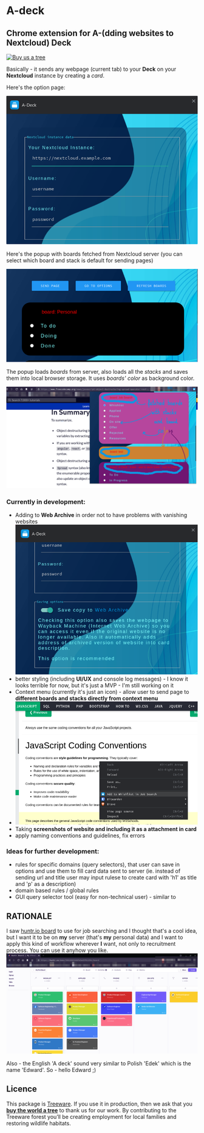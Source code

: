 # A-deck

## Chrome extension for A-(dding websites to Nextcloud) Deck

[![Buy us a tree](https://img.shields.io/badge/Treeware-%F0%9F%8C%B3-lightgreen?style=for-the-badge)](https://plant.treeware.earth/leoossa/A-deck)

Basically - it sends any webpage (current tab) to your **Deck** on your **Nextcloud** instance by creating a *card*. 

Here's the option page:

![options screenshot](https://raw.githubusercontent.com/leoossa/A-deck/master/screenshots/options.png)

Here's the popup with boards fetched from Nextcloud server (you can select which board and stack is default for sending pages)

![popup screenshot](https://raw.githubusercontent.com/leoossa/A-deck/master/screenshots/popup.png)

The popup loads *boards* from server, also loads all the *stacks* and saves them into local browser storage. It uses *boards' color* as background color. 

![another screenshot](https://raw.githubusercontent.com/leoossa/A-deck/master/screenshots/screenshot.png)

### Currently in development:
- Adding to **Web Archive** in order not to have problems with vanishing websites
![another screenshot](https://raw.githubusercontent.com/leoossa/A-deck/master/screenshots/archive.png)
- better styling (including **UI/UX** and console log messages) - I know it looks terrible for now, but it's just a MVP - I'm still working on it
- Context menu (currently it's just an icon) -  allow user to send page to **different boards and stacks directly from context menu**
- ![another screenshot](https://raw.githubusercontent.com/leoossa/A-deck/master/screenshots/contextmenu.png)
- Taking **screenshots of website and including it as a attachment in card**
- apply naming conventions and guidelines, fix errors

### Ideas for further development:
- rules for specific domains (query selectors), that user can save in options and use them to fill card data sent to server (ie. instead of sending url and title user may input rulese to create card with 'h1' as title and 'p' as a description)
- domain based rules / global rules
- GUI query selector tool (easy for non-technical user) - similar to 

## RATIONALE

I saw [huntr.io board](https://huntr.co/demo/589189b5448fe5e45f01256c/board) to use for job searching and I thought that's a cool idea, but I want it to be on **my** server (that's **my** personal data) and I want to apply this kind of workflow wherever **I** want, not only to recruitment process. You can use it anyhow you like. 
![huntr board screenshot - origin of idea](https://github.com/leoossa/A-deck/blob/master/screenshots/huntr.png)

Also - the English 'A deck' sound very similar to Polish 'Edek' which is the name 'Edward'. So - hello Edward ;) 

## Licence            
This package is [Treeware](https://treeware.earth). If you use it in production, then we ask that you [**buy the world a tree**](https://plant.treeware.earth/leoossa/A-deck) to thank us for our work. By contributing to the Treeware forest you’ll be creating employment for local families and restoring wildlife habitats.
